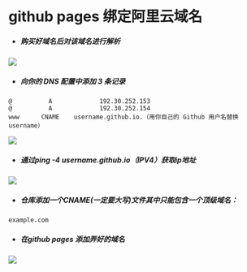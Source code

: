 # **github pages 绑定阿里云域名**

- ##### 购买好域名后对该域名进行解析


![](../../_image/alicloud.jpg)

- ##### 向你的 DNS 配置中添加 3 条记录


```
@          A             192.30.252.153
@          A             192.30.252.154
www      CNAME    username.github.io.（用你自己的 Github 用户名替换 username）
```



![](../../_image/alicloud2.jpg)

- ##### 通过ping -4 username.github.io（IPV4）获取ip地址


![](../../_image/alicloud3.jpg)

- ##### 仓库添加一个CNAME(一定要**大写**)文件其中只能包含一个顶级域名：


```
example.com
```

- ##### 在github pages 添加弄好的域名


![](../../_image/github.jpg)